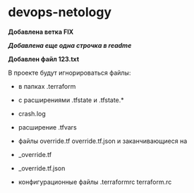 # devops-netology

__Добавлена ветка FIX__

***Добавлена еще одна строчка в readme***

**Добавлен файл 123.txt**

В проекте будут игнорироваться файлы:

- в папках .terraform

- с расширениями .tfstate и .tfstate.*

- crash.log

- расширение .tfvars

- файлы override.tf override.tf.json и заканчивающиеся на

- _override.tf

- _override.tf.json

- конфигурационные файлы .terraformrc terraform.rc
